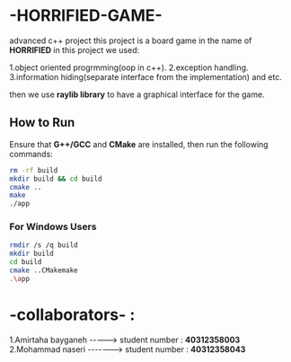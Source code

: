 # -HORRIFIED-GAME-

advanced c++ project
this project is a board game in the name of **HORRIFIED** 
in this project we used:

1.object oriented progrmming(oop in c++).
2.exception handling.
3.information hiding(separate interface from the implementation)
and etc.

then we use **raylib library** to have a graphical interface for the game.


## How to Run

Ensure that **G++/GCC** and **CMake** are installed, then run the following commands:

```sh
rm -rf build
mkdir build && cd build
cmake ..
make
./app
```
### **For Windows Users**  

```sh
rmdir /s /q build
mkdir build
cd build
cmake ..CMakemake
.\app
```

# -collaborators- :

1.Amirtaha bayganeh -----> student number : **40312358003**
2.Mohammad naseri -------> student number : **40312358043**